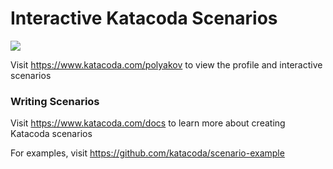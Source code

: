 # Interactive Katacoda Scenarios

[![](http://shields.katacoda.com/katacoda/polyakov/count.svg)](https://www.katacoda.com/polyakov "Get your profile on Katacoda.com")

Visit https://www.katacoda.com/polyakov to view the profile and interactive scenarios

### Writing Scenarios
Visit https://www.katacoda.com/docs to learn more about creating Katacoda scenarios

For examples, visit https://github.com/katacoda/scenario-example

